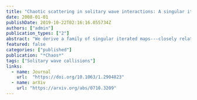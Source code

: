 ```yaml
---
title: "Chaotic scattering in solitary wave interactions: A singular iterated-map description"
date: 2008-01-01
publishDate: 2019-10-22T02:16:16.055734Z
authors: ["admin"]
publication_types: ["2"]
abstract: "We derive a family of singular iterated maps---closely related to Poincaré maps---that describe chaotic interactions between colliding solitary waves. The chaotic behavior of such solitary-wave collisions depends on the transfer of energy to a secondary mode of oscillation, often an internal mode of the pulse. This map allows us to go beyond previous analyses and to understand the interactions in the case when this mode is excited prior to the first collision. The map is derived using Melnikov integrals and matched asymptotic expansions and generalizes a _multipulse_ Melnikov integral. It allows one to find not only multipulse heteroclinic orbits, but exotic periodic orbits. The maps exhibit singular behavior, including regions of infinite winding. These maps are shown to be singular versions of the conservative Ikeda map from laser physics and connections are made with problems from celestial mechanics and fluid mechanics"
featured: false
categories: ["published"]
publication: "*Chaos*"
tags: ["Solitary wave collisions"]
links:
  - name: Journal
    url:  "https://doi.org/10.1063/1.2904823"
  - name: arXiv
    url: "https://arxiv.org/abs/0710.3209"
---
```



